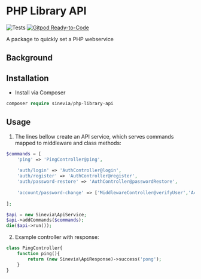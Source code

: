 # PHP Library API

![Tests](https://github.com/Sinevia/php-library-api/workflows/Test/badge.svg)
[![Gitpod Ready-to-Code](https://img.shields.io/badge/Gitpod-Ready--to--Code-blue?logo=gitpod)](https://gitpod.io/#https://github.com/Sinevia/php-library-api) 

A package to quickly set a PHP webservice

## Background ##

## Installation ##

- Install via Composer
```php
composer require sinevia/php-library-api
```

## Usage ##

1. The lines bellow create an API service, which serves commands mapped to middleware and class methods:

```php
$commands = [
    'ping' => 'PingController@ping',
    
    'auth/login' => 'AuthController@login',
    'auth/register' => 'AuthController@register',
    'auth/password-restore' => 'AuthController@passwordRestore',
    
    'account/password-change' => ['MiddlewareController@verifyUser','AccountController@passwordChange'],
    
];

$api = new Sinevia\ApiService;
$api->addCommands($commands);
die($api->run());
```

2. Example controller with response:

```php
class PingController{
    function ping(){
        return (new Sinevia\ApiResponse)->success('pong');
    }
}
```
